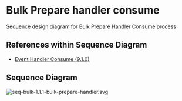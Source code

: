 # Bulk Prepare handler consume

Sequence design diagram for Bulk Prepare Handler Consume process

## References within Sequence Diagram

* [Event Handler Consume (9.1.0)](../../central-event-processor/9.1.0-event-handler-placeholder.md)

## Sequence Diagram

![seq-bulk-1.1.1-bulk-prepare-handler.svg](../assets/diagrams/sequence/seq-bulk-1.1.1-bulk-prepare-handler.svg)
